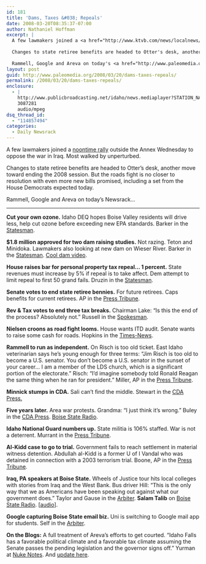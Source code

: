 ```yaml
---
id: 181
title: 'Dams, Taxes &#038; Repeals'
date: 2008-03-20T08:35:37-07:00
author: Nathaniel Hoffman
excerpt: |
  A few lawmakers joined a <a href="http://www.ktvb.com/news/localnews/stories/ktvbn-mar1908-protest.77e25c4.html">noontime rally</a> outside the Annex Wednesday to oppose the war in Iraq. Most walked by unperturbed. <p />
  
  Changes to state retiree benefits are headed to Otter's desk, another move toward ending the 2008 session. But the roads fight is no closer to resolution with even more new bills promised, including a set from the House Democrats expected today. <p />
  
  Rammell, Google and Areva on today's <a href="http://www.paleomedia.org/2008/03/20/dams-taxes-repeals/">Newsrack</a>...
layout: post
guid: http://www.paleomedia.org/2008/03/20/dams-taxes-repeals/
permalink: /2008/03/20/dams-taxes-repeals/
enclosure:
  - |
    http://www.publicbroadcasting.net/idaho/news.mediaplayer?STATION_NAME=idaho&MEDIA_ID=688085&MEDIA_EXTENSION=mp3&MODULE=news
    3087281
    audio/mpeg
dsq_thread_id:
  - "114857494"
categories:
  - Daily Newsrack
---
```

A few lawmakers joined a [noontime rally](http://www.ktvb.com/news/localnews/stories/ktvbn-mar1908-protest.77e25c4.html) outside the Annex Wednesday to oppose the war in Iraq. Most walked by unperturbed. 

Changes to state retiree benefits are headed to Otter&#8217;s desk, another move toward ending the 2008 session. But the roads fight is no closer to resolution with even more new bills promised, including a set from the House Democrats expected today. 

Rammell, Google and Areva on today&#8217;s Newsrack&#8230;

* * *

**Cut your own ozone.** Idaho DEQ hopes Boise Valley residents will drive less, help cut ozone before exceeding new EPA standards. Barker in the [Statesman](http://www.idahostatesman.com/newsupdates/story/328593.html).

**$1.8 million approved for two dam raising studies.** Not razing. Teton and Minidoka. Lawmakers also looking at new dam on Wieser River. Barker in the [Statesman](http://www.idahostatesman.com/eyepiece/story/328597.html). [Cool dam video](http://videos.idahostatesman.com/vmix_hosted_apps/p/media?id=1780703).

**House raises bar for personal property tax repeal&#8230; 1 percent.** State revenues must increase by 5% if repeal is to take affect. Dem attempt to limit repeal to first 50 grand fails. Druzin in the [Statesman](http://www.idahostatesman.com/idahopolitics/story/328605.html).

**Senate votes to end state retiree bennies.** For future retirees. Caps benefits for current retirees. AP in the [Press Tribune](http://hosted.ap.org/dynamic/stories/I/ID_XGR_RETIREE_BENEFITS_IDOL-?SITE=IDNCP&SECTION=HOME&TEMPLATE=DEFAULT).

**Rev & Tax votes to end three tax breaks.** Chairman Lake: &#8220;Is this the end of the process? Absolutely not.&#8221; Russell in the [Spokesman](http://www.spokesmanreview.com/idaho/topstory.asp?ID=236795).

**Nielsen croons as road fight looms.** House wants ITD audit. Senate wants to raise some cash for roads. Hopkins in the [Times-News](http://www.magicvalley.com/articles/2008/03/20/news/local_state/133211.txt). 

**Rammell to run as independent.** On Risch is too old ticket. East Idaho veterinarian says he&#8217;s young enough for three terms: &#8220;Jim Risch is too old to become a U.S. senator. You don&#8217;t become a U.S. senator in the sunset of your career&#8230; I am a member of the LDS church, which is a significant portion of the electorate.&#8221; Risch: &#8220;I&#8217;d imagine somebody told Ronald Reagan the same thing when he ran for president.&#8221; Miller, AP in the [Press Tribune](http://hosted.ap.org/dynamic/stories/I/ID_IDAHO_SENATE_IDOL-?SITE=IDNCP&SECTION=HOME&TEMPLATE=DEFAULT). 

**Minnick stumps in CDA.** Sali can&#8217;t find the middle. Stewart in the [CDA Press.](http://www.cdapress.com/articles/2008/03/20/news/news05.txt)

**Five years later.** Area war protests. Grandma: &#8220;I just think it&#8217;s wrong.&#8221; Buley in the [CDA Press](http://www.cdapress.com/articles/2008/03/20/news/news02.txt). [Boise State Radio](http://www.publicbroadcasting.net/idaho/news.newsmain?action=article&ARTICLE_ID=1247010).

**Idaho National Guard numbers up.** State militia is 106% staffed. War is not a deterrent. Murrant in the [Press Tribune](http://www.idahopress.com/?id=4630).

**Al-Kidd case to go to trial.** Government fails to reach settlement in material witness detention. Abdullah al-Kidd is a former U of I Vandal who was detained in connection with a 2003 terrorism trial. Boone, AP in the [Press Tribune](http://hosted.ap.org/dynamic/stories/I/ID_COMPUTER_TERRORISM_IDOL-?SITE=IDNCP&SECTION=HOME&TEMPLATE=DEFAULT).

**Iraq, PA speakers at Boise State.** Wheels of Justice tour hits local colleges with stories from Iraq and the West Bank. Bus driver Hill: &#8220;This is the only way that we as Americans have been speaking out against what our government does.&#8221; Taylor and Gause in the [Arbiter](http://media.www.arbiteronline.com/media/storage/paper890/news/2008/03/20/News/Wheels.Of.Justice.Provides.FirstHand.Account.Of.Foreign.Conflict-3276660.shtml). **Salam Talib** on [Boise State Radio](http://www.publicbroadcasting.net/idaho/news.newsmain?action=article&ARTICLE_ID=1247299&sectionID=1). [[audio](http://www.publicbroadcasting.net/idaho/news.mediaplayer?STATION_NAME=idaho&MEDIA_ID=688085&MEDIA_EXTENSION=mp3&MODULE=news)].

**Google capturing Boise State email biz.** Uni is switching to Google mail app for students. Self in the [Arbiter](http://media.www.arbiteronline.com/media/storage/paper890/news/2008/03/20/Biztech/Boise.State.To.Start.Using.Google.For.EMail.Service-3276713.shtml). 

**On the Blogs:** A full treatment of Areva&#8217;s efforts to get courted. &#8220;Idaho Falls has a favorable political climate and a favorable tax climate assuming the Senate passes the pending legislation and the governor signs off.&#8221; Yurman at [Nuke Notes](http://djysrv.blogspot.com/2008/03/quest-is-still-in-west-for-arevas-new.html). And [update here](http://djysrv.blogspot.com/2008/03/idaho-senate-passes-two-bills-for-areva.html).